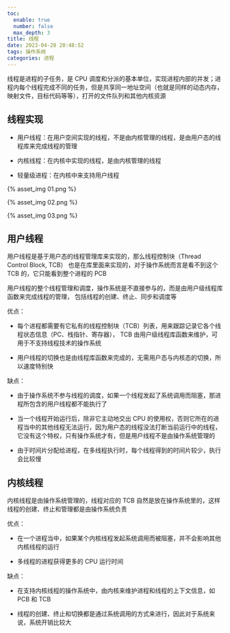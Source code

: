 ```yaml
---
toc:
  enable: true
  number: false
  max_depth: 3
title: 线程
date: 2023-04-28 20:48:52
tags: 操作系统
categories: 进程
---
```


线程是进程的子任务，是 CPU 调度和分派的基本单位，实现进程内部的并发；进程内每个线程完成不同的任务，但是共享同一地址空间（也就是同样的动态内存，映射文件，目标代码等等），打开的文件队列和其他内核资源

## 线程实现

- 用户线程：在用户空间实现的线程，不是由内核管理的线程，是由用户态的线程库来完成线程的管理

- 内核线程：在内核中实现的线程，是由内核管理的线程

- 轻量级进程：在内核中来支持用户线程

{% asset_img 01.png %}

{% asset_img 02.png %}

{% asset_img 03.png %}

## 用户线程

用户线程是基于用户态的线程管理库来实现的，那么线程控制块（Thread Control Block, TCB） 
也是在库里面来实现的，对于操作系统而言是看不到这个 TCB 的，它只能看到整个进程的 PCB

用户线程的整个线程管理和调度，操作系统是不直接参与的，而是由用户级线程库函数来完成线程的管理，
包括线程的创建、终止、同步和调度等

优点：

- 每个进程都需要有它私有的线程控制块（TCB）列表，用来跟踪记录它各个线程状态信息（PC、栈指针、寄存器），
TCB 由用户级线程库函数来维护，可用于不支持线程技术的操作系统

- 用户线程的切换也是由线程库函数来完成的，无需用户态与内核态的切换，所以速度特别快

缺点：

- 由于操作系统不参与线程的调度，如果一个线程发起了系统调用而阻塞，那进程所包含的用户线程都不能执行了

- 当一个线程开始运行后，除非它主动地交出 CPU 的使用权，否则它所在的进程当中的其他线程无法运行，因为用户态的线程没法打断当前运行中的线程，它没有这个特权，只有操作系统才有，但是用户线程不是由操作系统管理的

- 由于时间片分配给进程，在多线程执行时，每个线程得到的时间片较少，执行会比较慢

## 内核线程

内核线程是由操作系统管理的，线程对应的 TCB 自然是放在操作系统里的，这样线程的创建、终止和管理都是由操作系统负责

优点：

- 在一个进程当中，如果某个内核线程发起系统调用而被阻塞，并不会影响其他内核线程的运行

- 多线程的进程获得更多的 CPU 运行时间

缺点：

- 在支持内核线程的操作系统中，由内核来维护进程和线程的上下文信息，如 PCB 和 TCB

- 线程的创建、终止和切换都是通过系统调用的方式来进行，因此对于系统来说，系统开销比较大